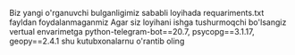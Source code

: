 Biz yangi o'rganuvchi bulganligimiz sababli loyihada requariments.txt fayldan foydalanmaganmiz 
Agar siz loyihani ishga tushurmoqchi bo'lsangiz vertual envarimetga
python-telegram-bot==20.7,
psycopg==3.1.17,
geopy==2.4.1
shu kutubxonalarnu o'rantib oling

